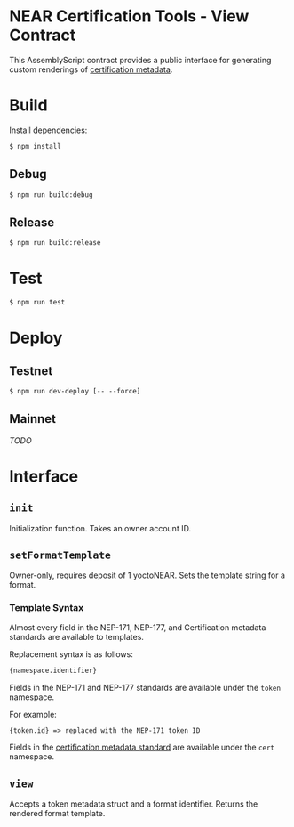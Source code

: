 # NEAR Certification Tools - View Contract

This AssemblyScript contract provides a public interface for generating custom renderings of [certification metadata](../data-contract/).

# Build

Install dependencies:

```txt
$ npm install
```

## Debug

```txt
$ npm run build:debug
```

## Release

```txt
$ npm run build:release
```

# Test

```txt
$ npm run test
```

# Deploy

## Testnet

```txt
$ npm run dev-deploy [-- --force]
```

## Mainnet

*TODO*

# Interface

## `init`

Initialization function. Takes an owner account ID.

## `setFormatTemplate`

Owner-only, requires deposit of 1 yoctoNEAR. Sets the template string for a format.

### Template Syntax

Almost every field in the NEP-171, NEP-177, and Certification metadata standards are available to templates.

Replacement syntax is as follows:

```hbs
{namespace.identifier}
```

Fields in the NEP-171 and NEP-177 standards are available under the `token` namespace.

For example:

```hbs
{token.id} => replaced with the NEP-171 token ID
```

Fields in the [certification metadata standard](../data-contract/src/metadata.rs) are available under the `cert` namespace.

## `view`

Accepts a token metadata struct and a format identifier. Returns the rendered format template.
